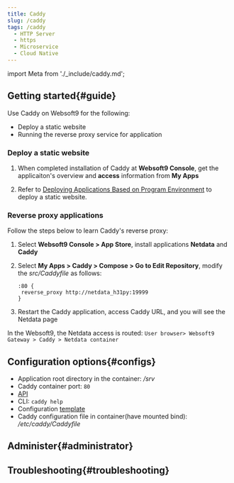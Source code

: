 ```yaml
---
title: Caddy
slug: /caddy
tags: /caddy
  - HTTP Server
  - https
  - Microservice
  - Cloud Native
---
```


import Meta from './_include/caddy.md';

<Meta name="meta" />

## Getting started{#guide}

Use Caddy on Websoft9 for the following:

- Deploy a static website
- Running the reverse proxy service for application

### Deploy a static website

1. When completed installation of Caddy at **Websoft9 Console**, get the applicaiton's overview and **access** information from **My Apps**  

2. Refer to [Deploying Applications Based on Program Environment](./runtime) to deploy a static website.

### Reverse proxy applications

Follow the steps below to learn Caddy's reverse proxy:

1. Select **Websoft9 Console > App Store**, install applications **Netdata** and **Caddy**

2. Select **My Apps > Caddy > Compose > Go to Edit Repository**, modify the *src/Caddyfile* as follows:
   ```
   :80 {
    reverse_proxy http://netdata_h31py:19999
   }
   ```

3. Restart the Caddy application, access Caddy URL, and you will see the Netdata page

In the Websoft9, the Netdata access is routed: `User browser> Websoft9 Gateway > Caddy > Netdata container`

## Configuration options{#configs}

- Application root directory in the container: */srv*
- Caddy container port: `80`
- [API](https://caddyserver.com/docs/quick-starts/api)
- CLI: `caddy help`
- Configuration [template](https://caddy.community/c/wiki/13)
- Caddy configuration file in container(have mounted bind): */etc/caddy/Caddyfile*

## Administer{#administrator}

## Troubleshooting{#troubleshooting}
